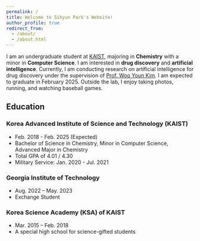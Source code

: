 ```yaml
---
permalink: /
title: Welcome to Sihyun Park's Website!
author_profile: true
redirect_from: 
  - /about/
  - /about.html
---
```


I am an undergraduate student at [KAIST](https://www.kaist.ac.kr/en/), majoring in **Chemistry** with a minor in **Computer Science**. I am interested in **drug discovery** and **artificial intelligence**. Currently, I am conducting research on artificial intelligence for drug discovery under the supervision of [Prof. Woo Youn Kim](https://wooyoun.kaist.ac.kr/). I am expected to graduate in February 2025.
Outside the lab, I enjoy taking photos, running, and watching baseball games.

## Education
### Korea Advanced Institute of Science and Technology (KAIST) 
* Feb. 2018 - Feb. 2025 (Expected)
* Bachelor of Science in Chemistry, Minor in Computer Science, Advanced Major in Chemistry
* Total GPA of 4.01 / 4.30
* Military Service: Jan. 2020 - Jul. 2021

### Georgia Institute of Technology
* Aug. 2022 – May. 2023
* Exchange Student

### Korea Science Academy (KSA) of KAIST
* Mar. 2015 – Feb. 2018
* A special high school for science-gifted students